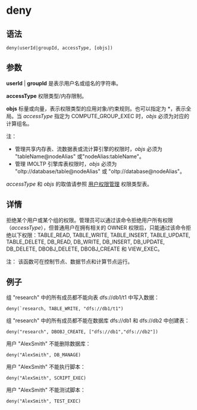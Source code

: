 # deny

## 语法

`deny(userId|groupId, accessType, [objs])`

## 参数

**userId** | **groupId** 是表示用户名或组名的字符串。

**accessType** 权限类型/内存限制。

**objs** 标量或向量，表示权限类型的应用对象/约束规则。也可以指定为 \*，表示全局。当 *accessType* 指定为 COMPUTE\_GROUP\_EXEC 时，*objs*
必须为对应的计算组名。

注：

* 管理共享内存表、流数据表或流计算引擎的权限时，*objs* 必须为 "tableName@nodeAlias"
  或"nodeAlias:tableName"。
* 管理 IMOLTP 引擎库表权限时，*objs* 必须为 "oltp://database/table@nodeAlias" 或
  "oltp://database@nodeAlias"。

*accessType* 和 *objs* 的取值请参照 [用户权限管理](../g/../../tutorials/ACL_and_Security.md) 权限类型表。

## 详情

拒绝某个用户或某个组的权限。管理员可以通过该命令拒绝用户所有权限（*accessType*），但普通用户在拥有相关的
OWNER 权限后，只能通过该命令拒绝以下权限：TABLE\_READ, TABLE\_WRITE, TABLE\_INSERT, TABLE\_UPDATE,
TABLE\_DELETE, DB\_READ, DB\_WRITE, DB\_INSERT, DB\_UPDATE, DB\_DELETE, DBOBJ\_DELETE,
DBOBJ\_CREATE 和 VIEW\_EXEC。

注： 该函数可在控制节点、数据节点和计算节点运行。

## 例子

组 "research" 中的所有成员都不能向表 dfs://db1/t1 中写入数据：

```
deny(`research, TABLE_WRITE, "dfs://db1/t1")
```

组 "research" 中的所有成员都不能在数据库 dfs://db1 和 dfs://db2 中创建表：

```
deny("research", DBOBJ_CREATE, ["dfs://db1","dfs://db2"])
```

用户 "AlexSmith" 不能删除数据库：

```
deny("AlexSmith", DB_MANAGE)
```

用户 "AlexSmith" 不能执行脚本：

```
deny("AlexSmith", SCRIPT_EXEC)
```

用户 "AlexSmith" 不能测试脚本：

```
deny("AlexSmith", TEST_EXEC)
```

